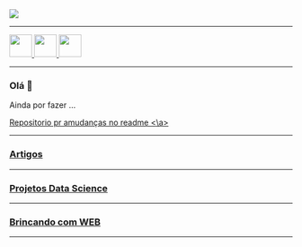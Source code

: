 <img src="https://github.com/VINIA6/VINIA6/blob/master/img1.svg">

---

<a href="mailto:viniciusdeassisazevedo@hotmail.com">
  <img src="https://img.shields.io/badge/Gmail-D14836?style=for-the-badge&logo=gmail&logoColor=white" height="40" />
</a>
 <a href="https://www.linkedin.com/in/vin%C3%ADcius-de-assis-53a1b6190">
  <img src="https://img.shields.io/badge/linkedin-%230077B5.svg?&style=for-the-badge&logo=linkedin&logoColor=white" height="40" />
</a>
 <a href="https://www.instagram.com/viniciusdeassisazevedo/">
  <img src="https://img.shields.io/badge/instagram-%23E4405F.svg?&style=for-the-badge&logo=instagram&logoColor=white" height="40" />
</a>

---

### Olá 👋
Ainda por fazer ...

<a href="https://github.com/abhisheknaiidu/awesome-github-profile-readme"> 
  Repositorio pr amudanças no readme
<\a>

---
  
### Artigos 
  
--- 
 
 ### Projetos Data Science
 
---
  
 ### Brincando com WEB 
  
 ---

